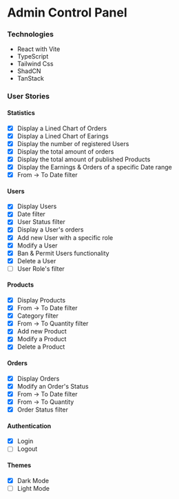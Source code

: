 # Admin Control Panel

### Technologies

- React with Vite
- TypeScript
- Tailwind Css
- ShadCN
- TanStack

### User Stories

#### Statistics

- [x] Display a Lined Chart of Orders
- [x] Display a Lined Chart of Earings
- [x] Display the number of registered Users
- [x] Display the total amount of orders
- [x] Display the total amount of published Products
- [x] Display the Earnings & Orders of a specific Date range
- [x] From -> To Date filter

#### Users

- [x] Display Users
- [x] Date filter
- [x] User Status filter
- [x] Display a User's orders
- [x] Add new User with a specific role
- [x] Modify a User
- [x] Ban & Permit Users functionality
- [x] Delete a User
- [ ] User Role's filter

#### Products

- [x] Display Products
- [x] From -> To Date filter
- [x] Category filter
- [x] From -> To Quantity filter
- [x] Add new Product
- [x] Modify a Product
- [x] Delete a Product

#### Orders

- [x] Display Orders
- [x] Modify an Order's Status
- [x] From -> To Date filter
- [x] From -> To Quantity
- [x] Order Status filter

#### Authentication

- [x] Login
- [ ] Logout

#### Themes

- [x] Dark Mode
- [ ] Light Mode
